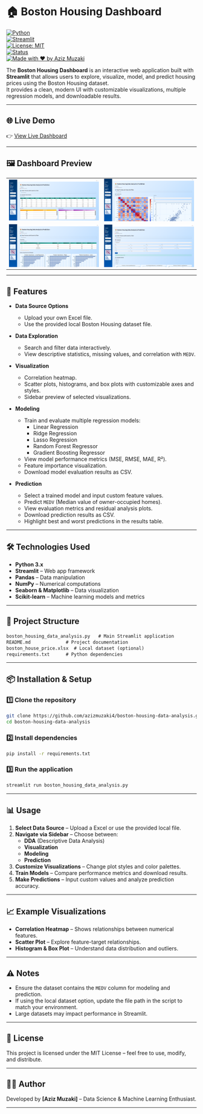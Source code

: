 # 🏠 Boston Housing Dashboard

[![Python](https://img.shields.io/badge/Python-3.8%2B-blue?logo=python&logoColor=white)](https://www.python.org/)  
[![Streamlit](https://img.shields.io/badge/Streamlit-App-red?logo=streamlit)](https://streamlit.io/)  
[![License: MIT](https://img.shields.io/badge/License-MIT-yellow.svg)](LICENSE)  
[![Status](https://img.shields.io/badge/Status-Active-success.svg)]()  
[![Made with ❤️ by Aziz Muzaki](https://img.shields.io/badge/Made%20with%20❤️%20by-Aziz%20Muzaki-orange)](https://github.com/azizmuzaki4)

The **Boston Housing Dashboard** is an interactive web application built with **Streamlit** that allows users to explore, visualize, model, and predict housing prices using the Boston Housing dataset.  
It provides a clean, modern UI with customizable visualizations, multiple regression models, and downloadable results.

---

## 🌐 Live Demo

👉 [View Live Dashboard](https://boston-housing-data-analysis.streamlit.app/)

---

## 🖼️ Dashboard Preview

| | |
|:--:|:--:|
| ![DDA](https://github.com/azizmuzaki4/boston-housing-data-analysis/blob/main/descriptive_data_analysis.png) | ![Visualization](https://github.com/azizmuzaki4/boston-housing-data-analysis/blob/main/visualization_page.png) |
| ![Modeling](https://github.com/azizmuzaki4/boston-housing-data-analysis/blob/main/modeling_page.png) | ![Prediction](https://github.com/azizmuzaki4/boston-housing-data-analysis/blob/main/prediction_page.png) |

---

## 🚀 Features
- **Data Source Options**
  - Upload your own Excel file.
  - Use the provided local Boston Housing dataset file.

- **Data Exploration**
  - Search and filter data interactively.
  - View descriptive statistics, missing values, and correlation with `MEDV`.

- **Visualization**
  - Correlation heatmap.
  - Scatter plots, histograms, and box plots with customizable axes and styles.
  - Sidebar preview of selected visualizations.

- **Modeling**
  - Train and evaluate multiple regression models:
    - Linear Regression
    - Ridge Regression
    - Lasso Regression
    - Random Forest Regressor
    - Gradient Boosting Regressor
  - View model performance metrics (MSE, RMSE, MAE, R²).
  - Feature importance visualization.
  - Download model evaluation results as CSV.

- **Prediction**
  - Select a trained model and input custom feature values.
  - Predict `MEDV` (Median value of owner-occupied homes).
  - View evaluation metrics and residual analysis plots.
  - Download prediction results as CSV.
  - Highlight best and worst predictions in the results table.

---

## 🛠️ Technologies Used
- **Python 3.x**
- **Streamlit** – Web app framework
- **Pandas** – Data manipulation
- **NumPy** – Numerical computations
- **Seaborn & Matplotlib** – Data visualization
- **Scikit-learn** – Machine learning models and metrics

---

## 📂 Project Structure
```
boston_housing_data_analysis.py   # Main Streamlit application
README.md             # Project documentation
boston_house_price.xlsx  # Local dataset (optional)
requirements.txt      # Python dependencies
```

---

## 📦 Installation & Setup

### 1️⃣ Clone the repository
```bash
git clone https://github.com/azizmuzaki4/boston-housing-data-analysis.git
cd boston-housing-data-analysis
```

### 2️⃣ Install dependencies
```bash
pip install -r requirements.txt
```

### 3️⃣ Run the application
```bash
streamlit run boston_housing_data_analysis.py
```

---

## 📊 Usage
1. **Select Data Source** – Upload a Excel or use the provided local file.  
2. **Navigate via Sidebar** – Choose between:
   - **DDA** (Descriptive Data Analysis)
   - **Visualization**
   - **Modeling**
   - **Prediction**
3. **Customize Visualizations** – Change plot styles and color palettes.  
4. **Train Models** – Compare performance metrics and download results.  
5. **Make Predictions** – Input custom values and analyze prediction accuracy.

---

## 📈 Example Visualizations
- **Correlation Heatmap** – Shows relationships between numerical features.
- **Scatter Plot** – Explore feature-target relationships.
- **Histogram & Box Plot** – Understand data distribution and outliers.

---

## ⚠️ Notes
- Ensure the dataset contains the `MEDV` column for modeling and prediction.
- If using the local dataset option, update the file path in the script to match your environment.
- Large datasets may impact performance in Streamlit.

---

## 📜 License
This project is licensed under the MIT License – feel free to use, modify, and distribute.

---

## 👨‍💻 Author
Developed by **[Aziz Muzaki]** – Data Science & Machine Learning Enthusiast.

---
